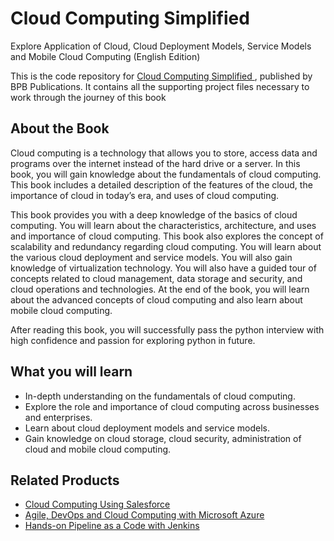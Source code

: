 # Cloud Computing Simplified

Explore Application of Cloud, Cloud Deployment Models, Service Models and Mobile Cloud Computing (English Edition)

This is the code repository for [Cloud Computing Simplified ](https://in.bpbonline.com/products/cloud-computing-simplified?_pos=1&_sid=a7c1f8489&_ss=r), published by BPB Publications. It contains all the supporting project files necessary to work through the journey of this book

## About the Book
Cloud computing is a technology that allows you to store, access data and programs over the internet instead of the hard drive or a server. In this book, you will gain knowledge about the fundamentals of cloud computing. This book includes a detailed description of the features of the cloud, the importance of cloud in today’s era, and uses of cloud computing.

This book provides you with a deep knowledge of the basics of cloud computing. You will learn about the characteristics, architecture, and uses and importance of cloud computing. This book also explores the concept of scalability and redundancy regarding cloud computing. You will learn about the various cloud deployment and service models. You will also gain knowledge of virtualization technology. You will also have a guided tour of concepts related to cloud management, data storage and security, and cloud operations and technologies. At the end of the book, you will learn about the advanced concepts of cloud computing and also learn about mobile cloud computing.

After reading this book, you will successfully pass the python interview with high confidence and passion for exploring python in future.

## What you will learn
* In-depth understanding on the fundamentals of cloud computing.
* Explore the role and importance of cloud computing across businesses and enterprises.
* Learn about cloud deployment models and service models.
* Gain knowledge on cloud storage, cloud security, administration of cloud and mobile cloud computing. 

## Related Products
* [Cloud Computing Using Salesforce](https://in.bpbonline.com/products/cloud-computing-using-salesforce?_pos=1&_sid=9a209a27f&_ss=r)
* [Agile, DevOps and Cloud Computing with Microsoft Azure](https://in.bpbonline.com/products/agile-devops-and-cloud-computing-with-microsoft-azur?_pos=1&_sid=7c35d211c&_ss=r)
* [Hands-on Pipeline as a Code with Jenkins](https://in.bpbonline.com/products/hands-on-pipeline-as-a-code-with-jenkins?_pos=1&_sid=9d21288eb&_ss=r)
